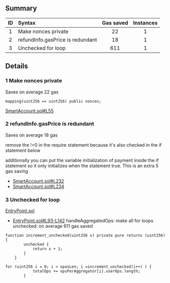 ## Summary
|ID     | Syntax      |  Gas saved| Instances |
|:----: | :---           |              :----:    |  :----:         |
|1       | Make nonces private|   22   | 1 |
| 2      | refundInfo.gasPrice is redundant| 18| 1 |
| 3      |Unchecked for loop| 611 | 1 |

## Details
### 1 Make nonces private
Saves on average 22 gas

`mapping(uint256 => uint256) public nonces;`

[SmartAccount.sol#L55](https://github.com/code-423n4/2023-01-biconomy/blob/main/scw-contracts/contracts/smart-contract-wallet/SmartAccount.sol#L55)

### 2 refundInfo.gasPrice is redundant
Saves on average 18 gas

remove the !=0 in the require statement because it's also checked in the if statement below

additionally you can put the variable initialization of payment inside the if statement so it only initializes when the statement true. This is an extra 5 gas saving

- [SmartAccount.sol#L232](https://github.com/code-423n4/2023-01-biconomy/blob/main/scw-contracts/contracts/smart-contract-wallet/SmartAccount.sol#L232)
- [SmartAccount.sol#L234](https://github.com/code-423n4/2023-01-biconomy/blob/main/scw-contracts/contracts/smart-contract-wallet/SmartAccount.sol#L234)

### 3  Unchecked for loop
[EntryPoint.sol](https://github.com/code-423n4/2023-01-biconomy/blob/main/scw-contracts/contracts/smart-contract-wallet/aa-4337/core/EntryPoint.sol)
- [EntryPoint.sol#L93-L142](https://github.com/code-423n4/2023-01-biconomy/blob/main/scw-contracts/contracts/smart-contract-wallet/aa-4337/core/EntryPoint.sol#L93-L142) handleAggregatedOps: make all for loops unchecked: on average 611 gas saved
```
function increment_unchecked(uint256 x) private pure returns (uint256) {
        unchecked {
            return x + 1;
        }
    }

for (uint256 i = 0; i < opasLen; i =increment_unchecked(i++) ) {
            totalOps += opsPerAggregator[i].userOps.length;
        }
```